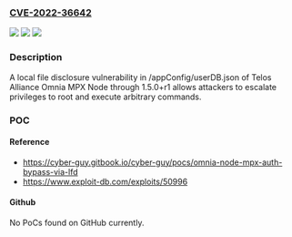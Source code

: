 ### [CVE-2022-36642](https://cve.mitre.org/cgi-bin/cvename.cgi?name=CVE-2022-36642)
![](https://img.shields.io/static/v1?label=Product&message=n%2Fa&color=blue)
![](https://img.shields.io/static/v1?label=Version&message=n%2Fa&color=blue)
![](https://img.shields.io/static/v1?label=Vulnerability&message=n%2Fa&color=brighgreen)

### Description

A local file disclosure vulnerability in /appConfig/userDB.json of Telos Alliance Omnia MPX Node through 1.5.0+r1 allows attackers to escalate privileges to root and execute arbitrary commands.

### POC

#### Reference
- https://cyber-guy.gitbook.io/cyber-guy/pocs/omnia-node-mpx-auth-bypass-via-lfd
- https://www.exploit-db.com/exploits/50996

#### Github
No PoCs found on GitHub currently.


